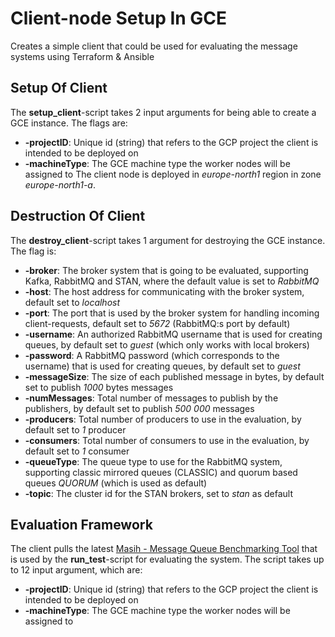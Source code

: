# Client-node Setup In GCE
Creates a simple client that could be used for evaluating the message systems using Terraform & Ansible

## Setup Of Client
The **setup_client**-script takes 2 input arguments for being able to create a GCE instance.
The flags are:
* **-projectID**:  Unique id (string) that refers to the GCP project the client is intended to be deployed on
* **-machineType**: The GCE machine type the worker nodes will be assigned to
The client node is deployed in *europe-north1* region in zone *europe-north1-a*.

## Destruction Of Client
The **destroy_client**-script takes 1 argument for destroying the GCE instance. The flag is:
* **-broker**: The broker system that is going to be evaluated, supporting Kafka, RabbitMQ and STAN, where the default value is set to *RabbitMQ*
* **-host**: The host address for communicating with the broker system, default set to *localhost*
* **-port**: The port that is used by the broker system for handling incoming client-requests, default set to *5672* (RabbitMQ:s port by default)
* **-username**: An authorized RabbitMQ username that is used for creating queues,  by default set to *guest* (which only works with local brokers)
* **-password**: A RabbitMQ password (which corresponds to the username) that is used for creating queues, by default set to *guest*
* **-messageSize**: The size of each published message in bytes, by default set to publish *1000* bytes messages
* **-numMessages**: Total number of messages to publish by the publishers, by default set to publish *500 000* messages
* **-producers**: Total number of producers to use in the evaluation, by default set to *1* producer
* **-consumers**: Total number of consumers to use in the evaluation, by default set to *1* consumer
* **-queueType**: The queue type to use for the RabbitMQ system, supporting classic mirrored queues (CLASSIC) and quorum based queues *QUORUM* (which is used as default)
* **-topic**: The cluster id for the STAN brokers, set to *stan* as default

## Evaluation Framework
The client pulls the latest [Masih - Message Queue Benchmarking Tool](https://github.com/kianian9/Masih) that is used by the **run_test**-script for evaluating the system. The script takes up to 12 input argument, which are:
* **-projectID**:  Unique id (string) that refers to the GCP project the client is intended to be deployed on
* **-machineType**: The GCE machine type the worker nodes will be assigned to
